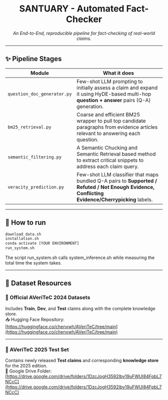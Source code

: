 <h1 align="center">SANTUARY - Automated Fact-Checker</h1>

<p align="center">
  <em>An End-to-End, reproducible pipeline for fact-checking of real-world claims.</em>
</p>

---

## ✨ Pipeline Stages
| Module | What it does |
|--------|--------------|
| `question_doc_generator.py` | Few-shot LLM prompting to initially assess a claim and expand it using HyDE-based multi-hop **question + answer** pairs (Q-A) generation. |
| `bm25_retrieval.py`         | Coarse and efficient BM25 wrapper to pull top candidate paragraphs from evidence articles relevant to answering each question. |
| `semantic_filtering.py`     | A Semantic Chucking and Semantic Retrieval based method to extract critical snippets to address each claim query. |
| `veracity_prediction.py`    | Few-shot LLM classifier that maps bundled Q-A pairs to **Supported / Refuted / Not Enough Evidence, Conflicting Evidence/Cherrypicking** labels. |

---

## 🚀 How to run

```bash
download_data.sh
installation.sh
conda activate [YOUR ENVIRONMENT]
run_system.sh
```
The script run_system.sh calls system_inference.sh while measuring the total time the system takes.

---

## 📂 Dataset Resources

### 📘 Official AVeriTeC 2024 Datasets  
Includes **Train**, **Dev**, and **Test** claims along with the complete knowledge store.  
📥 Hugging Face Repository:  
[https://huggingface.co/chenxwh/AVeriTeC/tree/main](https://huggingface.co/chenxwh/AVeriTeC/tree/main)

---

### 🧪 AVeriTeC 2025 Test Set  
Contains newly released **Test claims** and corresponding **knowledge store** for the 2025 edition.  
📁 Google Drive Folder:  
[https://drive.google.com/drive/folders/1DzcJogH3592Ibv19uFWUI84FpbL7NCcC](https://drive.google.com/drive/folders/1DzcJogH3592Ibv19uFWUI84FpbL7NCcC)

